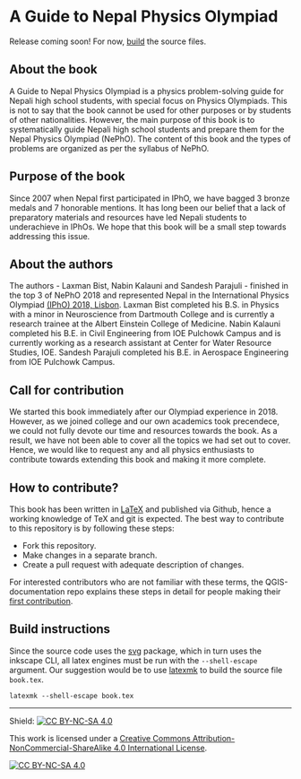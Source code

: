 
# A Guide to Nepal Physics Olympiad

Release coming soon! For now, [build](#build) the source files.

## About the book

A Guide to Nepal Physics Olympiad is a physics problem-solving guide for Nepali high school students, with special focus on Physics Olympiads. This is not to say that the book cannot be used for other purposes or by students of other nationalities. However, the main purpose of this book is to systematically guide Nepali high school students and prepare them for the Nepal Physics Olympiad (NePhO). The content of this book and the types of problems are organized as per the syllabus of NePhO.

## Purpose of the book

Since 2007 when Nepal first participated in IPhO, we have bagged 3 bronze medals and 7 honorable mentions. It has long been our belief that a lack of preparatory materials and resources have led Nepali students to underachieve in IPhOs. We hope that this book will be a small step towards addressing this issue.

## About the authors

The authors - Laxman Bist, Nabin Kalauni and Sandesh Parajuli - finished in the top 3 of NePhO 2018 and represented Nepal in the International Physics Olympiad [(IPhO) 2018, Lisbon](http://web.archive.org/web/20230528142145/https://ipho2018.pt/content/delegations/nepal). Laxman Bist completed his B.S. in Physics with a minor in Neuroscience from Dartmouth College and is currently a research trainee at the Albert Einstein College of Medicine. Nabin Kalauni completed his B.E. in Civil Engineering from IOE Pulchowk Campus and is currently working as a research assistant at Center for Water Resource Studies, IOE. Sandesh Parajuli completed his B.E. in Aerospace Engineering from IOE Pulchowk Campus.

## Call for contribution

We started this book immediately after our Olympiad experience in 2018. However, as we joined college and our own academics took precendece, we could not fully devote our time and resources towards the book. As a result, we have not been able to cover all the topics we had set out to cover. Hence, we would like to request any and all physics enthusiasts to contribute towards extending this book and making it more complete.

## How to contribute?

This book has been written in [LaTeX](https://www.latex-project.org/) and published via Github, hence a working knowledge of TeX and git is expected. The best way to contribute to this repository is by following these steps:

- Fork this repository.
- Make changes in a separate branch.
- Create a pull request with adequate description of changes.

For interested contributors who are not familiar with these terms, the QGIS-documentation repo explains these steps in detail for people making their [first contribution](https://github.com/gitty-coder/QGIS-Documentation/blob/master/docs/documentation_guidelines/first_contribution.rst).

## <a name="build">Build instructions</a>

Since the source code uses the [svg](https://ctan.org/pkg/svg?lang=en) package, which in turn uses the inkscape CLI, all latex engines must be run with the `--shell-escape` argument. Our suggestion would be to use [latexmk](https://github.com/mgeier/homepage/blob/0fc88d83/latexmk.rst) to build the source file `book.tex`.

	latexmk --shell-escape book.tex

---

Shield: [![CC BY-NC-SA 4.0][cc-by-nc-sa-shield]][cc-by-nc-sa]

This work is licensed under a
[Creative Commons Attribution-NonCommercial-ShareAlike 4.0 International License][cc-by-nc-sa].

[![CC BY-NC-SA 4.0][cc-by-nc-sa-image]][cc-by-nc-sa]

[cc-by-nc-sa]: http://creativecommons.org/licenses/by-nc-sa/4.0/
[cc-by-nc-sa-image]: https://licensebuttons.net/l/by-nc-sa/4.0/88x31.png
[cc-by-nc-sa-shield]: https://img.shields.io/badge/License-CC%20BY--NC--SA%204.0-lightgrey.svg
